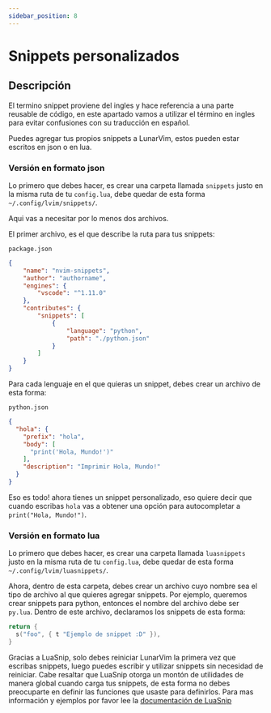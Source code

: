 ```yaml
---
sidebar_position: 8
---
```


# Snippets personalizados

## Descripción

El termino snippet proviene del ingles y hace referencia a una parte reusable de código, en este apartado vamos a utilizar el término en ingles para evitar confusiones con su traducción en español.

Puedes agregar tus propios snippets a LunarVim, estos pueden estar escritos en json o en lua.

### Versión en formato json

Lo primero que debes hacer, es crear una carpeta llamada `snippets` justo en la misma ruta de tu `config.lua`, debe quedar de esta forma `~/.config/lvim/snippets/`.

Aqui vas a necesitar por lo menos dos archivos.

El primer archivo, es el que describe la ruta para tus snippets:

`package.json`

```json
{
    "name": "nvim-snippets",
    "author": "authorname",
    "engines": {
        "vscode": "^1.11.0"
    },
    "contributes": {
        "snippets": [
            {
                "language": "python",
                "path": "./python.json"
            }
        ]
    }
}
```

Para cada lenguaje en el que quieras un snippet, debes crear un archivo de esta forma:

`python.json`

```json
{
  "hola": {
    "prefix": "hola",
    "body": [
      "print('Hola, Mundo!')"
    ],
    "description": "Imprimir Hola, Mundo!"
  }
}
```

Eso es todo! ahora tienes un snippet personalizado, eso quiere decir que cuando escribas `hola` vas a obtener una opción para autocompletar a `print("Hola, Mundo!")`.

### Versión en formato lua

Lo primero que debes hacer, es crear una carpeta llamada `luasnippets` justo en la misma ruta de tu `config.lua`, debe quedar de esta forma `~/.config/lvim/luasnippets/`.

Ahora, dentro de esta carpeta, debes crear un archivo cuyo nombre sea el tipo de archivo al que quieres agregar snippets. Por ejemplo, queremos crear snippets para python, entonces el nombre del archivo debe ser `py.lua`. Dentro de este archivo, declaramos los snippets de esta forma:

```lua
return {
  s("foo", { t "Ejemplo de snippet :D" }),
}
```

Gracias a LuaSnip, solo debes reiniciar LunarVim la primera vez que escribas snippets, luego puedes escribir y utilizar snippets sin necesidad de reiniciar.
Cabe resaltar que LuaSnip otorga un montón de utilidades de manera global cuando carga tus snippets, de esta forma no debes preocuparte en definir las funciones que usaste para definirlos. Para mas información y ejemplos por favor lee la [documentación de LuaSnip](https://github.com/L3MON4D3/LuaSnip/blob/master/DOC.md#lua)
